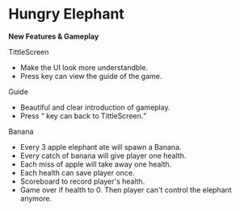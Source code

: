 # Hungry Elephant

**New Features & Gameplay**

TittleScreen
- Make the UI look more understandble.
- Press <Tab> key can view the guide of the game.

Guide
- Beautiful and clear introduction of gameplay.
- Press <Q> key can back to TittleScreen.

Banana
- Every 3 apple elephant ate will spawn a Banana.
- Every catch of banana will give player one health. 
- Each miss of apple will take away one health.
- Each health can save player once.
- Scoreboard to record player's health.
- Game over if health to 0. Then player can't control the elephant anymore.

